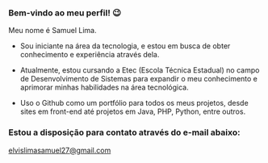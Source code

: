 ### Bem-vindo ao meu perfil! 😉

Meu nome é Samuel Lima.

- Sou iniciante na área da tecnologia, e estou em busca de obter conhecimento e experiência através dela.

- Atualmente, estou cursando a Etec (Escola Técnica Estadual) no campo de Desenvolvimento de Sistemas para expandir o meu conhecimento e aprimorar minhas habilidades na área tecnológica. 

- Uso o Github como um portfólio para todos os meus projetos, desde sites em front-end até projetos em Java, PHP, Python, entre outros.

### Estou a disposição para contato através do e-mail abaixo:

elvislimasamuel27@gmail.com
